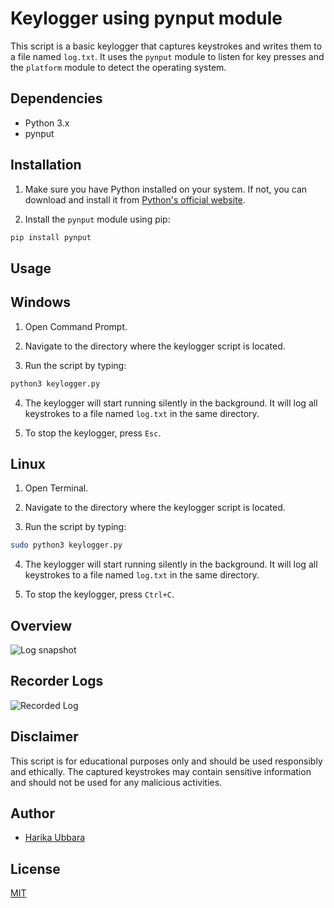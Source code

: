 # Keylogger using pynput module

This script is a basic keylogger that captures keystrokes and writes them to a file named `log.txt`. It uses the `pynput` module to listen for key presses and the `platform` module to detect the operating system.


## Dependencies

- Python 3.x
- pynput

## Installation

1. Make sure you have Python installed on your system. If not, you can download and install it from [Python's official website](https://www.python.org/).

2. Install the `pynput` module using pip:
```bash
pip install pynput
```

## Usage

## Windows

1. Open Command Prompt.

2. Navigate to the directory where the keylogger script is located.

3. Run the script by typing:
```bash
python3 keylogger.py
```

4. The keylogger will start running silently in the background. It will log all keystrokes to a file named `log.txt` in the same directory.

5. To stop the keylogger, press `Esc`.

## Linux

1. Open Terminal.

2. Navigate to the directory where the keylogger script is located.

3. Run the script by typing:
```bash
sudo python3 keylogger.py
```

4. The keylogger will start running silently in the background. It will log all keystrokes to a file named `log.txt` in the same directory.

5. To stop the keylogger, press `Ctrl+C`.

## Overview 
![Log snapshot](https://github.com/Ubbaraharika/Keylogger/assets/108224160/934f8c6d-80cc-443d-b4e1-3e4b02db499c)

## Recorder Logs
![Recorded Log](https://github.com/Ubbaraharika/Keylogger/assets/108224160/5e7e8583-26b1-4dc2-9f33-e76d69b8bd00)

## Disclaimer

This script is for educational purposes only and should be used responsibly and ethically. The captured keystrokes may contain sensitive information and should not be used for any malicious activities.


## Author

- [Harika Ubbara](https://github.com/Ubbaraharika)

## License

[MIT](https://choosealicense.com/licenses/mit/)

